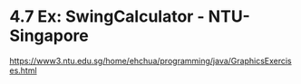 # 4.7  Ex: SwingCalculator - NTU-Singapore
https://www3.ntu.edu.sg/home/ehchua/programming/java/GraphicsExercises.html
